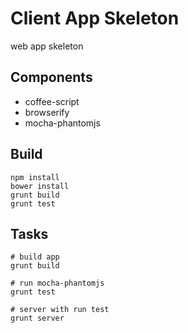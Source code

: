# Client App Skeleton

web app skeleton

## Components

- coffee-script
- browserify
- mocha-phantomjs

## Build

```
npm install
bower install
grunt build
grunt test
```

## Tasks

```
# build app
grunt build

# run mocha-phantomjs
grunt test

# server with run test
grunt server
```
